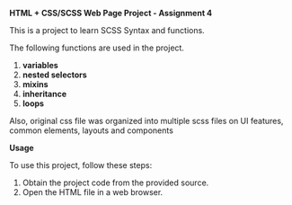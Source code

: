**HTML + CSS/SCSS Web Page Project - Assignment 4**

This is a project to learn SCSS Syntax and functions.

The following functions are used in the project.

1. **variables**
2. **nested selectors**
3. **mixins**
4. **inheritance**
5. **loops**

Also, original css file was organized into multiple scss files on UI features, common elements, layouts and components

 
  
  
**Usage**

To use this project, follow these steps:

1. Obtain the project code from the provided source.
2. Open the HTML file in a web browser.
